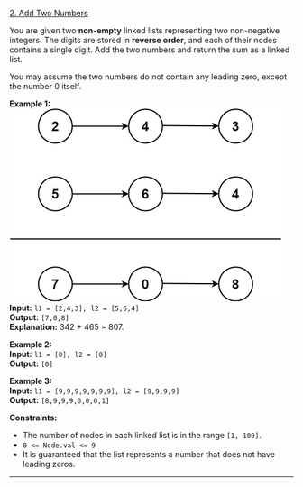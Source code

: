 [2. Add Two Numbers](https://leetcode.com/problems/add-two-numbers/)

You are given two **non-empty** linked lists representing two non-negative integers. The digits are stored in **reverse order**, and each of their nodes contains a single digit. Add the two numbers and return the sum as a linked list.

You may assume the two numbers do not contain any leading zero, except the number 0 itself.

**Example 1:**  
![](!assets/attachments/Pasted%20image%2020240227110749.png)  
**Input:** `l1 = [2,4,3], l2 = [5,6,4]`  
**Output:** `[7,0,8]`  
**Explanation:** 342 + 465 = 807.  

**Example 2:**  
**Input:** `l1 = [0], l2 = [0]`  
**Output:** `[0]`  

**Example 3:**  
**Input:** `l1 = [9,9,9,9,9,9,9], l2 = [9,9,9,9]`  
**Output:** `[8,9,9,9,0,0,0,1]`  

**Constraints:**
- The number of nodes in each linked list is in the range `[1, 100]`.
- `0 <= Node.val <= 9`
- It is guaranteed that the list represents a number that does not have leading zeros.

---


